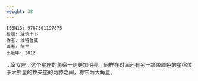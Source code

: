 ```yaml
---
weight: 38
---
```


```
ISBN13: 9787301197875
标题: 建筑十书
作者: 维特鲁威
译者: 陈平
出版年: 2012
```

…室女座…这个星座的角宿一则更加明亮。同样在对面还有另一颗带颜色的星宿位于大熊星的牧夫座的两膝之间，称它为大角星。